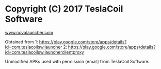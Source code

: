 # Copyright (C) 2017 TeslaCoil Software

www.novalauncher.com

Obtained from
1: https://play.google.com/store/apps/details?id=com.teslacoilsw.launcher
2: https://play.google.com/store/apps/details?id=com.teslacoilsw.launcherclientproxy

Unmodified APKs used with permission (email) from TeslaCoil Software.
